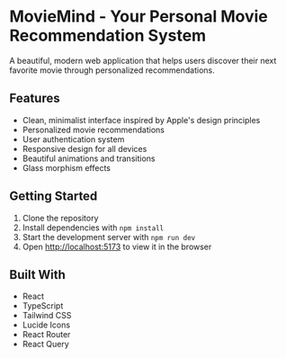 # MovieMind - Your Personal Movie Recommendation System

A beautiful, modern web application that helps users discover their next favorite movie through personalized recommendations.

## Features

- Clean, minimalist interface inspired by Apple's design principles
- Personalized movie recommendations
- User authentication system
- Responsive design for all devices
- Beautiful animations and transitions
- Glass morphism effects

## Getting Started

1. Clone the repository
2. Install dependencies with `npm install`
3. Start the development server with `npm run dev`
4. Open [http://localhost:5173](http://localhost:5173) to view it in the browser

## Built With

- React
- TypeScript
- Tailwind CSS
- Lucide Icons
- React Router
- React Query